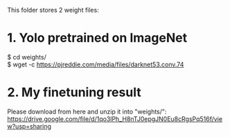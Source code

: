 This folder stores 2 weight files:

# 1. Yolo pretrained on ImageNet
$ cd weights/  
$ wget -c https://pjreddie.com/media/files/darknet53.conv.74

# 2. My finetuning result
Please download from here and unzip it into "weights/":
https://drive.google.com/file/d/1qo3lPh_H8nTJ0epgJN0Eu8cRgsPq516f/view?usp=sharing
